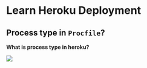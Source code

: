 # Learn Heroku Deployment

## Process type in `Procfile`?

**What is process type in heroku?**

<img src="https://github.com/sahilrajput03/sahilrajput03/assets/31458531/5bc9c149-8a8e-448a-a53f-67fa46d69017" />

